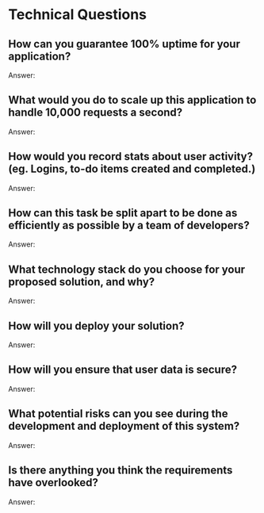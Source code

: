 # Technical Questions

## How can you guarantee 100% uptime for your application?

Answer:  

## What would you do to scale up this application to handle 10,000 requests a second?

Answer: 

## How would you record stats about user activity? (eg. Logins, to-do items created and completed.)

Answer: 

## How can this task be split apart to be done as efficiently as possible by a team of developers?

Answer: 

## What technology stack do you choose for your proposed solution, and why?

Answer: 

## How will you deploy your solution?

Answer: 

## How will you ensure that user data is secure?

Answer: 

## What potential risks can you see during the development and deployment of this system?

Answer: 

## Is there anything you think the requirements have overlooked?

Answer: 
